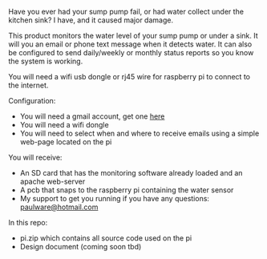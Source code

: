   Have you ever had your sump pump fail, or had water collect under the kitchen sink?  I have, 
  and it caused major damage.
  
  This product monitors the water level of your sump pump or under a sink.  It will you an email or phone text
  message when it detects water.  It can also be configured to 
  send daily/weekly or monthly status reports so you know the system is working.
  
  You will need a wifi usb dongle or rj45 wire for raspberry pi to connect to the internet.
  
  Configuration:
  <ul>
    <li>You will need a gmail account, get one <a href="http://www.gmail.com">here</a></li>
    <li>You will need a wifi dongle</li>
    <li>You will need to select when and where to receive emails using a simple web-page located on the pi</li>
  </ul>
  
  You will receive:
    <ul>
    <li>An SD card that has the monitoring software already loaded and an apache web-server</li>
    <li>A pcb that snaps to the raspberry pi containing the water sensor</li>
    <li>My support to get you running if you have any questions: paulware@hotmail.com</li>
    </li>
    </ul>
    
  In this repo:
    <ul>
    <li>pi.zip which contains all source code used on the pi</li>
    <li>Design document (coming soon tbd)</li>
    </ul>    
  